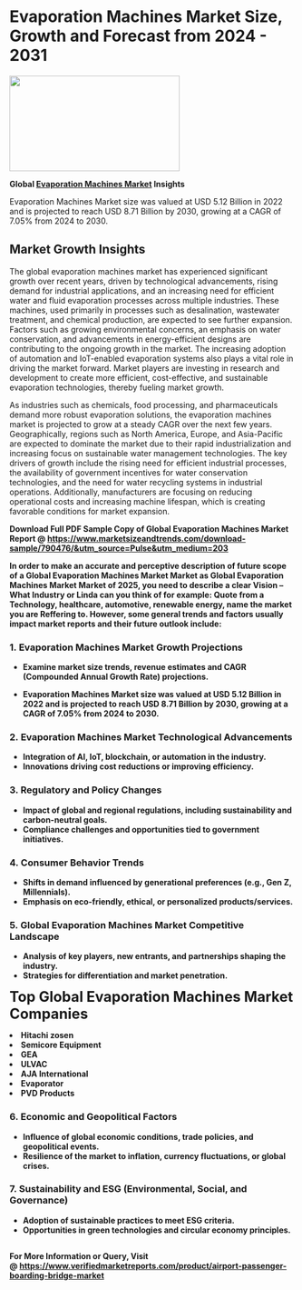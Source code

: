 <H1>Evaporation Machines Market Size, Growth and Forecast from 2024 - 2031</H1><img class="aligncenter size-medium wp-image-584254" src="https://thirdeyenews.in/wp-content/uploads/2024/09/Global-Market-Research-300x168.jpeg" alt="" width="300" height="168" /><p><strong>Global&nbsp;<a href="https://www.marketsizeandtrends.com/download-sample/790476/&amp;utm_source=Pulse&amp;utm_medium=203">Evaporation Machines Market</a> Insights</strong></p><p>Evaporation Machines Market size was valued at USD 5.12 Billion in 2022 and is projected to reach USD 8.71 Billion by 2030, growing at a CAGR of 7.05% from 2024 to 2030.</p><p><h2>Market Growth Insights</h2> <p>The global evaporation machines market has experienced significant growth over recent years, driven by technological advancements, rising demand for industrial applications, and an increasing need for efficient water and fluid evaporation processes across multiple industries. These machines, used primarily in processes such as desalination, wastewater treatment, and chemical production, are expected to see further expansion. Factors such as growing environmental concerns, an emphasis on water conservation, and advancements in energy-efficient designs are contributing to the ongoing growth in the market. The increasing adoption of automation and IoT-enabled evaporation systems also plays a vital role in driving the market forward. Market players are investing in research and development to create more efficient, cost-effective, and sustainable evaporation technologies, thereby fueling market growth.</p> <p><strong></strong></p> <p>As industries such as chemicals, food processing, and pharmaceuticals demand more robust evaporation solutions, the evaporation machines market is projected to grow at a steady CAGR over the next few years. Geographically, regions such as North America, Europe, and Asia-Pacific are expected to dominate the market due to their rapid industrialization and increasing focus on sustainable water management technologies. The key drivers of growth include the rising need for efficient industrial processes, the availability of government incentives for water conservation technologies, and the need for water recycling systems in industrial operations. Additionally, manufacturers are focusing on reducing operational costs and increasing machine lifespan, which is creating favorable conditions for market expansion.</p> <p><strong></p><p><span class=""><strong>Download Full PDF Sample Copy of Global Evaporation Machines Market Report</strong> @ <a href="https://www.marketsizeandtrends.com/download-sample/790476/&amp;utm_source=Pulse&amp;utm_medium=203" target="_blank">https://www.marketsizeandtrends.com/download-sample/790476/&amp;utm_source=Pulse&amp;utm_medium=203</a></span></p><p>In order to make an accurate and perceptive description of future scope of a Global&nbsp;Evaporation Machines Market Market as Global&nbsp;Evaporation Machines Market Market of 2025, you need to describe a clear Vision &ndash; What Industry or Linda can you think of for example: Quote from a Technology, healthcare, automotive, renewable energy, name the market you are Reffering to. However, some general trends and factors usually impact market reports and their future outlook include:</p><h3>1.&nbsp;<strong>Evaporation Machines Market Growth Projections</strong></h3><ul><li>Examine market size trends, revenue estimates and CAGR (Compounded Annual Growth Rate) projections.</li><li><p>Evaporation Machines Market size was valued at USD 5.12 Billion in 2022 and is projected to reach USD 8.71 Billion by 2030, growing at a CAGR of 7.05% from 2024 to 2030.</p></li></ul><h3>2.&nbsp;<strong>Evaporation Machines Market Technological Advancements</strong></h3><ul><li>Integration of AI, IoT, blockchain, or automation in the industry.</li><li>Innovations driving cost reductions or improving efficiency.</li></ul><h3>3.&nbsp;<strong>Regulatory and Policy Changes</strong></h3><ul><li>Impact of global and regional regulations, including sustainability and carbon-neutral goals.</li><li>Compliance challenges and opportunities tied to government initiatives.</li></ul><h3>4.&nbsp;<strong>Consumer Behavior Trends</strong></h3><ul><li>Shifts in demand influenced by generational preferences (e.g., Gen Z, Millennials).</li><li>Emphasis on eco-friendly, ethical, or personalized products/services.</li></ul><h3>5.&nbsp;<strong>Global Evaporation Machines Market Competitive Landscape</strong></h3><ul><li>Analysis of key players, new entrants, and partnerships shaping the industry.</li><li>Strategies for differentiation and market penetration.</li></ul><p data-pm-slice="1 1 []"><span style="color: inherit; font-family: inherit; font-size: 25px;">Top Global Evaporation Machines Market Companies</span></p><div class="" data-test-id=""><p><li>Hitachi zosen</li><li> Semicore Equipment</li><li> GEA</li><li> ULVAC</li><li> AJA International</li><li> Evaporator</li><li> PVD Products</li></p></div><h3>6.&nbsp;<strong>Economic and Geopolitical Factors</strong></h3><ul><li>Influence of global economic conditions, trade policies, and geopolitical events.</li><li>Resilience of the market to inflation, currency fluctuations, or global crises.</li></ul><h3>7.&nbsp;<strong>Sustainability and ESG (Environmental, Social, and Governance)</strong></h3><ul><li>Adoption of sustainable practices to meet ESG criteria.</li><li>Opportunities in green technologies and circular economy principles.</li></ul><h2><strong style="font-size: 14px;">For More Information or Query, Visit @&nbsp;</strong><a style="background-color: #ffffff; font-size: 14px;" href="https://www.marketsizeandtrends.com/report/evaporation-machines-market/" target="_blank">https://www.verifiedmarketreports.com/product/airport-passenger-boarding-bridge-market</a></h2>
